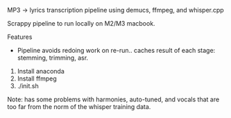 MP3 -> lyrics transcription pipeline using demucs, ffmpeg, and whisper.cpp

Scrappy pipeline to run locally on M2/M3 macbook.

Features
- Pipeline avoids redoing work on re-run.. caches result of each stage: stemming, trimming, asr.


1. Install anaconda
1. Install ffmpeg
1. ./init.sh

Note: has some problems with harmonies, auto-tuned, and vocals that are too far from the norm of the whisper training data.